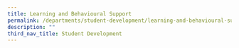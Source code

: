 ```yaml
---
title: Learning and Behavioural Support
permalink: /departments/student-development/learning-and-behavioural-support/
description: ""
third_nav_title: Student Development
---
```

